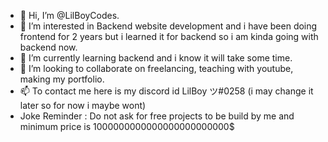 - 👋 Hi, I’m @LilBoyCodes.
- 👀 I’m interested in Backend website development and i have been doing frontend for 2 years but i learned it for backend so i am kinda going with backend now.
- 🌱 I’m currently learning backend and i know it will take some time.
- 💞️ I’m looking to collaborate on freelancing, teaching with youtube, making my portfolio.
- 📫 To contact me here is my discord id LilBoy ツ#0258 (i may change it later so for now i maybe wont)
- Joke Reminder : Do not ask for free projects to be build by me and minimum price is 1000000000000000000000000$

<!---
LilBoyCodes/LilBoyCodes is a ✨ special ✨ repository because its `README.md` (this file) appears on your GitHub profile.
You can click the Preview link to take a look at your changes.
--->

